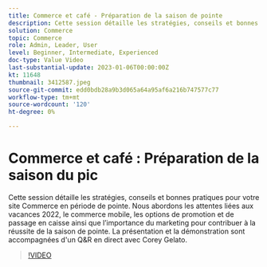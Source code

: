 ```yaml
---
title: Commerce et café - Préparation de la saison de pointe
description: Cette session détaille les stratégies, conseils et bonnes pratiques pour votre site Commerce en période de pointe. Nous abordons les attentes liées aux vacances 2022, le commerce mobile, les options de promotion et de passage en caisse ainsi que l’importance du marketing pour contribuer à la réussite de la saison de pointe. La présentation et la démonstration sont accompagnées d'un Q&R en direct avec Corey Gelato.
solution: Commerce
topic: Commerce
role: Admin, Leader, User
level: Beginner, Intermediate, Experienced
doc-type: Value Video
last-substantial-update: 2023-01-06T00:00:00Z
kt: 11648
thumbnail: 3412587.jpeg
source-git-commit: edd0bdb28a9b3d065a64a95af6a216b747577c77
workflow-type: tm+mt
source-wordcount: '120'
ht-degree: 0%

---
```


# Commerce et café : Préparation de la saison du pic

Cette session détaille les stratégies, conseils et bonnes pratiques pour votre site Commerce en période de pointe. Nous abordons les attentes liées aux vacances 2022, le commerce mobile, les options de promotion et de passage en caisse ainsi que l’importance du marketing pour contribuer à la réussite de la saison de pointe. La présentation et la démonstration sont accompagnées d&#39;un Q&amp;R en direct avec Corey Gelato.

>[!VIDEO](https://video.tv.adobe.com/v/3412587/?quality=12&learn=on)
